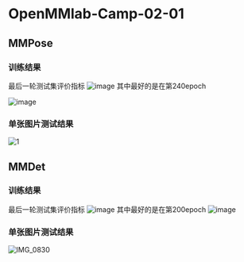# OpenMMlab-Camp-02-01
## MMPose
### 训练结果
最后一轮测试集评价指标
![image](https://github.com/CHEROAD/OpenMMlab-Camp-02-01/assets/105981758/0dbe211c-cf5b-4577-95ac-6352bb40881e)
其中最好的是在第240epoch

![image](https://github.com/CHEROAD/OpenMMlab-Camp-02-01/assets/105981758/40a8d39e-21a6-4d70-bb42-ae2c97be4266)

### 单张图片测试结果
![1](https://github.com/CHEROAD/OpenMMlab-Camp-02-01/assets/105981758/fe45278d-3f68-4213-b4c4-b3c3f38a5d3e)

## MMDet
### 训练结果
最后一轮测试集评价指标
![image](https://github.com/CHEROAD/OpenMMlab-Camp-02-01/assets/105981758/6aaa9ecb-80c7-4b72-9619-6a4c84b3478b)
其中最好的是在第200epoch
![image](https://github.com/CHEROAD/OpenMMlab-Camp-02-01/assets/105981758/032190b0-fde9-4696-9432-fbcb7f901abd)
### 单张图片测试结果
![IMG_0830](https://github.com/CHEROAD/OpenMMlab-Camp-02-01/assets/105981758/9ebcda1e-7135-4b10-9235-559674259057)
